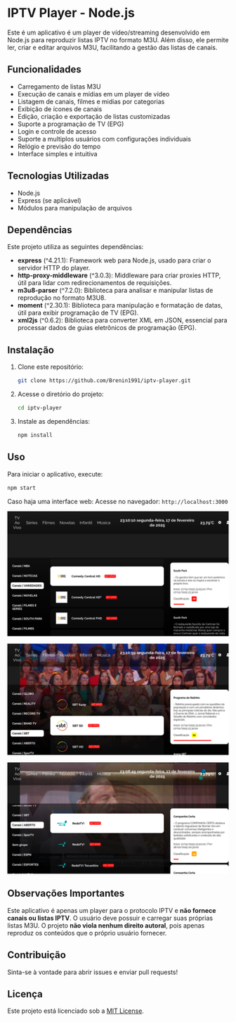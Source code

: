 # IPTV Player - Node.js

Este é um aplicativo é um player de vídeo/streaming desenvolvido em Node.js para reproduzir listas IPTV no formato M3U. Além disso, ele permite ler, criar e editar arquivos M3U, facilitando a gestão das listas de canais. 

## Funcionalidades
- Carregamento de listas M3U
- Execução de canais e mídias em um player de vídeo
- Listagem de canais, filmes e midias por categorias
- Exibição de ícones de canais
- Edição, criação e exportação de listas customizadas
- Suporte a programação de TV (EPG)
- Login e controle de acesso
- Suporte a multiplos usuários com configurações individuais
- Relógio e previsão do tempo
- Interface simples e intuitiva

## Tecnologias Utilizadas
- Node.js
- Express (se aplicável)
- Módulos para manipulação de arquivos

## Dependências
Este projeto utiliza as seguintes dependências:
- **express** (^4.21.1): Framework web para Node.js, usado para criar o servidor HTTP do player.
- **http-proxy-middleware** (^3.0.3): Middleware para criar proxies HTTP, útil para lidar com redirecionamentos de requisições.
- **m3u8-parser** (^7.2.0): Biblioteca para analisar e manipular listas de reprodução no formato M3U8.
- **moment** (^2.30.1): Biblioteca para manipulação e formatação de datas, útil para exibir programação de TV (EPG).
- **xml2js** (^0.6.2): Biblioteca para converter XML em JSON, essencial para processar dados de guias eletrônicos de programação (EPG).

## Instalação
1. Clone este repositório:
   ```bash
   git clone https://github.com/Brenin1991/iptv-player.git
   ```
2. Acesse o diretório do projeto:
   ```bash
   cd iptv-player
   ```
3. Instale as dependências:
   ```bash
   npm install
   ```

## Uso
Para iniciar o aplicativo, execute:
```bash
npm start
```

Caso haja uma interface web:
Acesse no navegador: `http://localhost:3000`

![Interface do player](assets/01.png)

![Interface do player](assets/02.png)

![Interface do player](assets/03.png)

## Observações Importantes
Este aplicativo é apenas um player para o protocolo IPTV e **não fornece canais ou listas IPTV**. O usuário deve possuir e carregar suas próprias listas M3U. O projeto **não viola nenhum direito autoral**, pois apenas reproduz os conteúdos que o próprio usuário fornecer.

## Contribuição
Sinta-se à vontade para abrir issues e enviar pull requests!

## Licença
Este projeto está licenciado sob a [MIT License](LICENSE).

